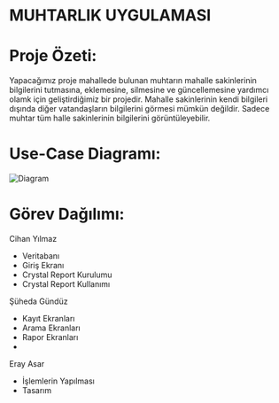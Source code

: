 # MUHTARLIK UYGULAMASI
# Proje Özeti:
Yapacağımız proje mahallede bulunan muhtarın mahalle sakinlerinin bilgilerini tutmasına, eklemesine, 
silmesine ve güncellemesine yardımcı olamk için geliştirdiğimiz bir projedir. Mahalle sakinlerinin kendi bilgileri dışında 
diğer vatandaşların bilgilerini görmesi mümkün değildir. Sadece muhtar tüm halle sakinlerinin bilgilerini görüntüleyebilir.

# Use-Case Diagramı:
![Diagram](https://github.com/Iskenderun-Technical-University/ymg-donem-projesi-Muhtarlik-Uygulamasi-/blob/master/use%20case%20diagram%C4%B1.png)

# Görev Dağılımı:
Cihan Yılmaz
- Veritabanı
- Giriş Ekranı
- Crystal Report Kurulumu
- Crystal Report Kullanımı

Şüheda Gündüz
- Kayıt Ekranları
- Arama Ekranları
- Rapor Ekranları
- 
Eray Asar
- İşlemlerin Yapılması
- Tasarım 



